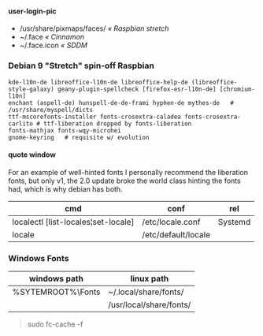 #### user-login-pic
* /usr/share/pixmaps/faces/ _« Raspbian stretch_
* ~/.face _« Cinnamon_
* ~/.face.icon _« SDDM_


### Debian 9 "Stretch" spin-off Raspbian

```
kde-l10n-de libreoffice-l10n-de libreoffice-help-de (libreoffice-style-galaxy) geany-plugin-spellcheck [firefox-esr-l10n-de] [chromium-l10n]
enchant (aspell-de) hunspell-de-de-frami hyphen-de mythes-de   # /usr/share/myspell/dicts
ttf-mscorefonts-installer fonts-crosextra-caladea fonts-crosextra-carlito # ttf-liberation dropped by fonts-liberation
fonts-mathjax fonts-wqy-microhei
gnome-keyring   # requisite w/ evolution
```

#### quote window

>>>
For an example of well-hinted fonts I personally 
recommend the liberation fonts, but only v1, the 2.0 update broke the world 
class hinting the fonts had, which is why debian has both.
>>>


|cmd |conf |rel  
|---|--|--  
| localectl [list-locales¦set-locale] | /etc/locale.conf | Systemd  
| locale | /etc/default/locale |  


### Windows Fonts

|windows path|linux path  
|---|--  
|%SYTEMROOT%\Fonts|~/.local/share/fonts/  
||/usr/local/share/fonts/  


> sudo fc-cache -f
